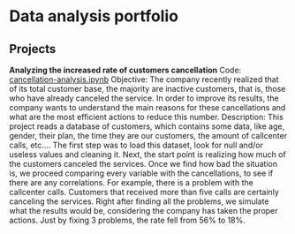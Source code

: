 # Data analysis portfolio
## Projects

**Analyzing the increased rate of customers cancellation**
Code: [cancellation-analysis.ipynb](https://github.com/EduardErich/Data-Analysis-Portfolio/blob/main/Cancellation-causes/Cancellation-analysis.ipynb)
Objective: The company recently realized that of its total customer base, the majority are inactive customers, that is, those who have already canceled the service.
In order to improve its results, the company wants to understand the main reasons for these cancellations and what are the most efficient actions to reduce this number.
Description: This project reads a database of customers, which contains some data, like age, gender, their plan, the time they are our customers, the amount of callcenter calls, etc.... The first step was to load this dataset, look for null and/or useless values and cleaning it. Next, the start point is realizing how much of the customers canceled the services.
Once we find how bad the situation is, we proceed comparing every variable with the cancellations, to see if there are any correlations. For example, there is a problem with the callcenter calls. Customers that received more than five calls are certainly canceling the services. Right after finding all the problems, we simulate what the results would be, considering the company has taken the proper actions. Just by fixing 3 problems, the rate fell from 56% to 18%.
